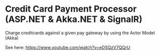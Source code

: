# Credit Card Payment Processor (ASP.NET & Akka.NET & SignalR)
Charge creditcards against a given pay gateway by using the Actor Model (Akka)

See here:
https://www.youtube.com/watch?v=eDSQzV7QQrU


